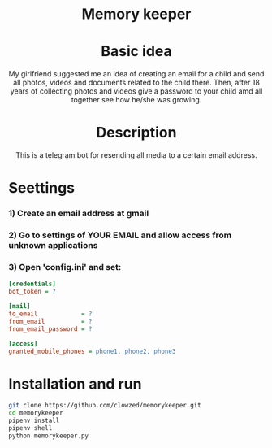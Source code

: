 <h1 align = "center">
Memory keeper
<h1>

<h1 align = "center">
Basic idea
</h1>
<p align = "center">
My girlfriend suggested me an idea of creating an email for a child and send all photos, videos and documents related to the child there. 
Then, after 18 years of collecting photos and videos give a password to your child amd all together see how he/she was growing.
</p>
<h1 align = "center">
Description
</h1>
<p align = "center">
This is a telegram bot for resending all media to a certain email address.
</p>

# Seettings
### 1) Create an email address at gmail
### 2) Go to settings of YOUR EMAIL and allow access from unknown applications
### 3) Open 'config.ini' and set:
```ini
[credentials]
bot_token = ?

[mail]
to_email            = ?
from_email          = ?
from_email_password = ?

[access]
granted_mobile_phones = phone1, phone2, phone3
```

# Installation and run
```bash
git clone https://github.com/clowzed/memorykeeper.git
cd memorykeeper
pipenv install
pipenv shell
python memorykeeper.py
```
